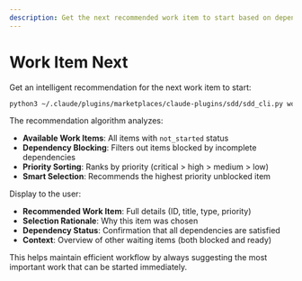 ```yaml
---
description: Get the next recommended work item to start based on dependencies and priority
---
```


# Work Item Next

Get an intelligent recommendation for the next work item to start:

```bash
python3 ~/.claude/plugins/marketplaces/claude-plugins/sdd/sdd_cli.py work-next
```

The recommendation algorithm analyzes:
- **Available Work Items**: All items with `not_started` status
- **Dependency Blocking**: Filters out items blocked by incomplete dependencies
- **Priority Sorting**: Ranks by priority (critical > high > medium > low)
- **Smart Selection**: Recommends the highest priority unblocked item

Display to the user:
- **Recommended Work Item**: Full details (ID, title, type, priority)
- **Selection Rationale**: Why this item was chosen
- **Dependency Status**: Confirmation that all dependencies are satisfied
- **Context**: Overview of other waiting items (both blocked and ready)

This helps maintain efficient workflow by always suggesting the most important work that can be started immediately.
